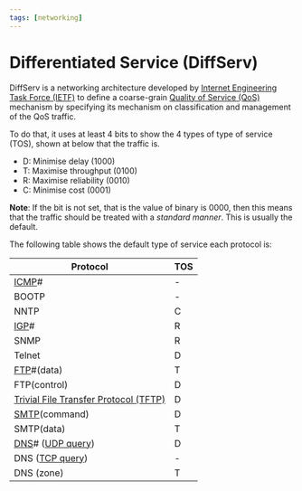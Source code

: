 ```yaml
---
tags: [networking]
---
```


# Differentiated Service (DiffServ)

DiffServ is a networking architecture developed by [Internet Engineering Task Force (IETF)](202210010845.md)
to define a coarse-grain [Quality of Service (QoS)](202209282057.md) mechanism
by specifying its mechanism on classification and management of the QoS traffic.

To do that, it uses at least 4 bits to show the 4 types of type of service
(TOS), shown at below that the traffic is.
- D: Minimise delay (1000)
- T: Maximise throughput (0100)
- R: Maximise reliability (0010)
- C: Minimise cost (0001)

**Note**: If the bit is not set, that is the value of binary is 0000, then this
means that the traffic should be treated with a *standard manner*. This is
usually the default.

The following table shows the default type of service each protocol is:

| Protocol                                                 | TOS |
| ---                                                      | --- |
| [ICMP](202209270927.md)#                                 | -   |
| BOOTP                                                    | -   |
| NNTP                                                     | C   |
| [IGP](202207071157.md)#                                  | R   |
| SNMP                                                     | R   |
| Telnet                                                   | D   |
| [FTP](202210221515.md)#(data)                            | T   |
| FTP(control)                                             | D   |
| [Trivial File Transfer Protocol (TFTP)](202303021112.md) | D   |
| [SMTP](202302251327.md)(command)                         | D   |
| SMTP(data)                                               | T   |
| [DNS](202209300947.md)# ([UDP query](202206151759.md))   | D   |
| DNS ([TCP query](202206151232.md))                       | -   |
| DNS (zone)                                               | T   |
